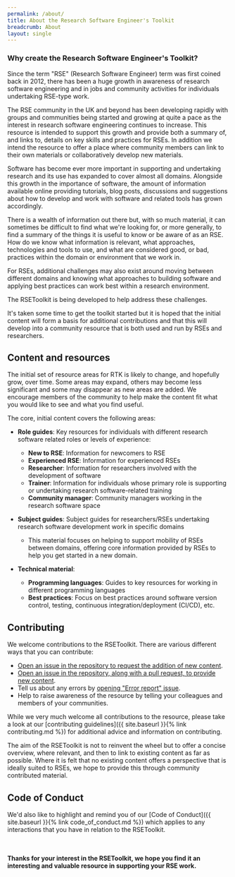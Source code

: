 ```yaml
---
permalink: /about/
title: About the Research Software Engineer's Toolkit
breadcrumb: About
layout: single
---
```


### Why create the Research Software Engineer's Toolkit?

Since the term "RSE" (Research Software Engineer) term was first coined back in 2012, there has been a huge growth in awareness of research software engineering and in jobs and community activities for individuals undertaking RSE-type work.

The RSE community in the UK and beyond has been developing rapidly with groups and communities being started and growing at quite a pace as the interest in research software engineering continues to increase. This resource is intended to support this growth and provide both a summary of, and links to, details on key skills and practices for RSEs. In addition we intend the resource to offer a place where community members can link to their own materials or collaboratively develop new materials.

Software has become ever more important in supporting and undertaking research and its use has expanded to cover almost all domains. Alongside this growth in the importance of software, the amount of information available online providing tutorials, blog posts, discussions and suggestions about how to develop and work with software and related tools has grown accordingly. 

There is a wealth of information out there but, with so much material, it can sometimes be difficult to find what we're looking for, or more generally, to find a summary of the things it is useful to know or be aware of as an RSE. How do we know what information is relevant, what approaches, technologies and tools to use, and what are considered good, or bad, practices within the domain or environment that we work in.

For RSEs, additional challenges may also exist around moving between different domains and knowing what approaches to building software and applying best practices can work best within a research environment.

The RSEToolkit is being developed to help address these challenges.

It's taken some time to get the toolkit started but it is hoped that the initial content will form a basis for additional contributions and that this will develop into a community resource that is both used and run by RSEs and researchers.

## Content and resources

The initial set of resource areas for RTK is likely to change, and hopefully grow, over time. Some areas may expand, others may become less significant and some may disappear as new areas are added. We encourage members of the community to help make the content fit what you would like to see and what you find useful.

The core, initial content covers the following areas:

 - **Role guides**: Key resources for individuals with different research software related roles or levels of experience:
    - **New to RSE**: Information for newcomers to RSE
    - **Experienced RSE**: Information for experienced RSEs
    - **Researcher**: Information for researchers involved with the development of software
    - **Trainer**: Information for individuals whose primary role is supporting or undertaking research software-related training
    - **Community manager**: Community managers working in the research software space

 - **Subject guides**: Subject guides for researchers/RSEs undertaking research software development work in specific domains
    - This material focuses on helping to support mobility of RSEs between domains, offering core information provided by RSEs to help you get started in a new domain.

 - **Technical material**:
    - **Programming languages**: Guides to key resources for working in different programming languages
    - **Best practices**: Focus on best practices around software version control, testing, continuous integration/deployment (CI/CD), etc.

## Contributing

We welcome contributions to the RSEToolkit. There are various different ways that you can contribute:

 - [Open an issue in the repository to request the addition of new content](https://github.com/RSEToolkit/RSEToolkit.github.io/issues/new/choose).
 - [Open an issue in the repository, along with a pull request, to provide new content](https://github.com/RSEToolkit/RSEToolkit.github.io/issues/new/choose).
 - Tell us about any errors by [opening "Error report" issue](https://github.com/RSEToolkit/RSEToolkit.github.io/issues/new/choose).
 - Help to raise awareness of the resource by telling your colleagues and members of your communities.
 
While we very much welcome all contributions to the resource, please take a look at our [contributing guidelines]({{ site.baseurl }}{% link contributing.md %}) for additional advice and information on contributing.

The aim of the RSEToolkit is not to reinvent the wheel but to offer a concise overview, where relevant, and then to link to existing content as far as possible. Where it is felt that no existing content offers a perspective that is ideally suited to RSEs, we hope to provide this through community contributed material.

## Code of Conduct

We'd also like to highlight and remind you of our [Code of Conduct]({{ site.baseurl }}{% link code_of_conduct.md %}) which applies to any interactions that you have in relation to the RSEToolkit.

<br/><br/>
**Thanks for your interest in the RSEToolkit, we hope you find it an interesting and valuable resource in supporting your RSE work.**